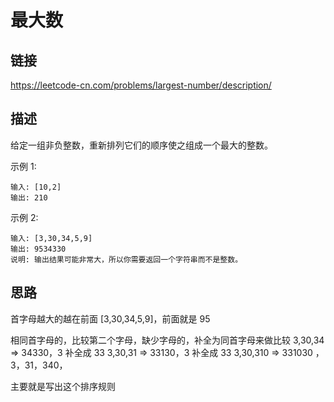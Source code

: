# 最大数

## 链接
https://leetcode-cn.com/problems/largest-number/description/

## 描述

给定一组非负整数，重新排列它们的顺序使之组成一个最大的整数。

示例 1:
```text
输入: [10,2]
输出: 210
```

示例 2:
```text
输入: [3,30,34,5,9]
输出: 9534330
说明: 输出结果可能非常大，所以你需要返回一个字符串而不是整数。
```

## 思路
首字母越大的越在前面 
[3,30,34,5,9]，前面就是 95

相同首字母的，比较第二个字母，缺少字母的，补全为同首字母来做比较
3,30,34 => 34330，3 补全成 33 
3,30,31 => 33130，3 补全成 33 
3,30,310 => 331030 ，
3，31，340，

主要就是写出这个排序规则  
